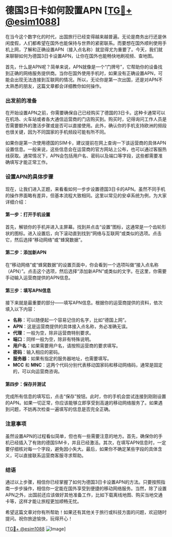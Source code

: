 # 德国3日卡如何設置APN [[TG💪+ @esim1088](https://t.me/s/esim1088)]

在当今这个数字化的时代，出国旅行已经变得越来越普遍。无论是商务出行还是休闲度假，人们都希望在国外也能保持与世界的紧密联系。而要想在国外顺利使用手机上网，了解和正确设置APN（接入点名称）就显得尤为重要了。今天，我们就来聊聊如何为德国3日卡设置APN，让你在国外也能畅快地刷视频、查地图。

首先，什么是APN呢？简单来说，APN就像是一个“门牌号”，它帮助你的设备找到正确的网络服务提供商。当你在国外使用手机时，如果没有正确设置APN，可能会出现无法连接到互联网的情况。所以，无论你是第一次出国，还是对APN不太熟悉的朋友，这篇文章都会详细教你如何操作。

### 出发前的准备

在开始设置APN之前，你需要确保自己已经购买了德国的3日卡。这种卡通常可以在机场、火车站或者各大通信运营商的门店购买到。购买时，记得询问工作人员是否需要额外的激活步骤或是否可以直接使用。此外，确认你的手机支持欧洲的频段也很关键，因为不同国家的手机频段可能有所不同。

如果你是第一次使用德国的SIM卡，建议提前在网上查询一下该运营商的具体APN设置信息。一般来说，这些信息会在运营商的官方网站上公布，也可以通过客服热线获取。通常情况下，APN会包括用户名、密码以及端口等字段，这些都需要准确填写才能正常工作。

### 设置APN的具体步骤

现在，让我们进入正题，来看看如何一步步设置德国3日卡的APN。虽然不同手机的操作界面略有差异，但基本流程大致相同。这里以常见的安卓系统为例，为大家详细介绍：

#### 第一步：打开手机设置

首先，解锁你的手机并进入主屏幕。找到并点击“设置”图标，这通常是一个齿轮形状的图标。进入设置后，向下滚动直到找到“网络与互联网”或类似的选项。点击它，然后选择“移动网络”或“蜂窝数据”。

#### 第二步：添加新APN

在“移动网络”或“蜂窝数据”的设置页面中，你会看到一个选项叫做“接入点名称（APN）”。点击这个选项，然后选择“添加新APN”或类似的文字。在这里，你需要手动输入运营商提供的APN信息。

#### 第三步：填写APN信息

接下来就是最重要的部分——填写APN信息。根据你的运营商提供的资料，依次填入以下内容：
- **名称**：可以随便起一个容易记住的名字，比如“德国上网”。
- **APN**：这是运营商提供的具体接入点名称，务必准确无误。
- **代理**：一般为空，除非运营商特别要求。
- **端口**：同样一般为空，除非有特殊说明。
- **用户名**：如果需要用户名，请按照运营商的要求填写。
- **密码**：输入相应的密码。
- **服务器**：如果有指定的服务器地址，也需要填写。
- **MCC** 和 **MNC**：这两个代码分别代表移动国家码和移动网络码，通常是固定的，可以向运营商咨询。

#### 第四步：保存并测试

完成所有信息的填写后，点击“保存”按钮。此时，你的手机会尝试连接到刚刚设置的APN。如果一切正常，你应该能够立即享受到高速的移动网络服务了。如果遇到问题，不妨再次检查一遍填写的信息是否完全正确。

### 注意事项

虽然设置APN的过程看似简单，但也有一些需要注意的地方。首先，确保你的手机已经插入了有效的德国SIM卡，并且已经激活。其次，在填写APN信息时，一定要仔细核对每一个字段，避免因小失大。最后，如果你不确定某些字段的具体含义，可以直接联系运营商客服寻求帮助。

### 结语

通过以上步骤，相信你已经掌握了如何为德国3日卡设置APN的方法。只要按照指南一步步操作，相信你一定能在国外享受到便捷的移动网络服务。当然，除了设置APN之外，出国前还应该做好其他准备工作，比如下载离线地图、购买当地交通卡等，这样才能让旅程更加顺畅无忧。

希望这篇文章对你有所帮助！如果还有其他关于旅行或科技方面的问题，欢迎随时提问。祝你旅途愉快，玩得开心！

[[TG💪+ @esim1088](https://t.me/s/esim1088) ![Image](https://i.postimg.cc/4NQfJmqS/Snipaste-2025-05-13-00-14-12.png)]